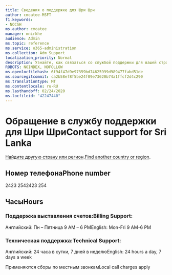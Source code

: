 ```yaml
---
title: Сведения о поддержке для Шри Шри
author: cmcatee-MSFT
f1.keywords:
- NOCSH
ms.author: cmcatee
manager: mnirkhe
audience: Admin
ms.topic: reference
ms.service: o365-administration
ms.collection: Adm_Support
localization_priority: Normal
description: Узнайте, как связаться со службой поддержки для вашей страны или региона.
ROBOTS: NOINDEX, NOFOLLOW
ms.openlocfilehash: 6f94f47d9e97359bd74625999d989477fabd51de
ms.sourcegitcommit: ca2b58ef8f5be24f09e73620b74a1ffcf2d4c290
ms.translationtype: MT
ms.contentlocale: ru-RU
ms.lasthandoff: 02/24/2020
ms.locfileid: "42247440"
---
```

# <a name="contact-support-for-sri-lanka"></a><span data-ttu-id="c29d0-103">Обращение в службу поддержки для Шри Шри</span><span class="sxs-lookup"><span data-stu-id="c29d0-103">Contact support for Sri Lanka</span></span>

<span data-ttu-id="c29d0-104">[Найдите другую страну или регион](../contact-support-for-business-products.md).</span><span class="sxs-lookup"><span data-stu-id="c29d0-104">[Find another country or region](../contact-support-for-business-products.md).</span></span>

## <a name="phone-number"></a><span data-ttu-id="c29d0-105">Номер телефона</span><span class="sxs-lookup"><span data-stu-id="c29d0-105">Phone number</span></span>
<span data-ttu-id="c29d0-106">2423 254</span><span class="sxs-lookup"><span data-stu-id="c29d0-106">2423 254</span></span>

## <a name="hours"></a><span data-ttu-id="c29d0-107">Часы</span><span class="sxs-lookup"><span data-stu-id="c29d0-107">Hours</span></span>
### <a name="billing-support"></a><span data-ttu-id="c29d0-108">Поддержка выставления счетов:</span><span class="sxs-lookup"><span data-stu-id="c29d0-108">Billing Support:</span></span>

<span data-ttu-id="c29d0-109">Английский: Пн – Пятница 9 AM – 6 PM</span><span class="sxs-lookup"><span data-stu-id="c29d0-109">English: Mon-Fri 9 AM-6 PM</span></span>

### <a name="technical-support"></a><span data-ttu-id="c29d0-110">Техническая поддержка:</span><span class="sxs-lookup"><span data-stu-id="c29d0-110">Technical Support:</span></span>

<span data-ttu-id="c29d0-111">Английский: 24 часа в сутки, 7 дней в неделю</span><span class="sxs-lookup"><span data-stu-id="c29d0-111">English: 24 hours a day, 7 days a week</span></span>

<span data-ttu-id="c29d0-112">Применяются сборы по местным звонкам</span><span class="sxs-lookup"><span data-stu-id="c29d0-112">Local call charges apply</span></span>